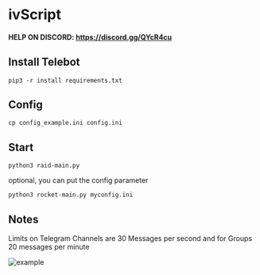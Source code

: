 # ivScript

#### HELP ON DISCORD: https://discord.gg/QYcR4cu

## Install Telebot

`pip3 -r install requirements.txt`

## Config
`cp config_example.ini config.ini`

## Start
`python3 raid-main.py`

optional, you can put the config parameter

`python3 rocket-main.py myconfig.ini`

## Notes

Limits on Telegram Channels are 30 Messages per second and for Groups 20 messages per minute

![example](https://raw.githubusercontent.com/Micha854/ivScript/master/example.png)
